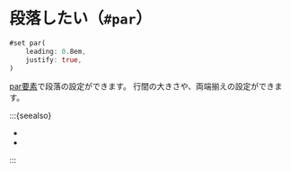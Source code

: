 # 段落したい（``#par``）

```rust
#set par(
    leading: 0.8em,
    justify: true,
)
```

[par要素](https://typst.app/docs/reference/layout/par/)で段落の設定ができます。
行間の大きさや、両端揃えの設定ができます。

:::{seealso}

- [](../latex/latex-linebreak.md)
- [](../latex/latex-usepackage-geometry.md)

:::
